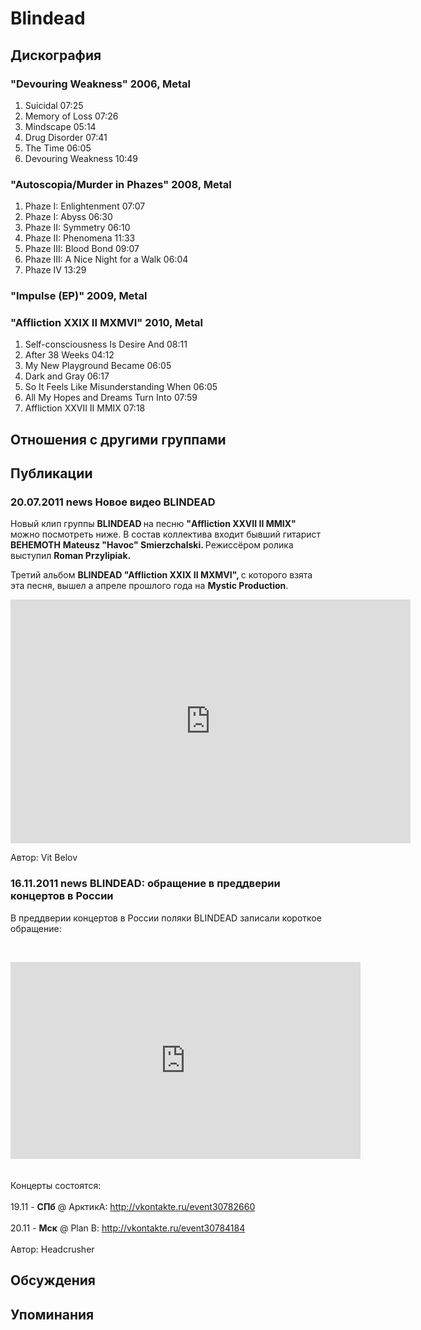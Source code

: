 # Blindead



## Дискография

### "Devouring Weakness" 2006, Metal

1. Suicidal  07:25   
2. Memory of Loss  07:26   
3. Mindscape  05:14   
4. Drug Disorder  07:41  
5. The Time  06:05   
6. Devouring Weakness  10:49 

### "Autoscopia/Murder in Phazes" 2008, Metal

1. Phaze I: Enlightenment  07:07
2. Phaze I: Abyss  06:30   
3. Phaze II: Symmetry  06:10   
4. Phaze II: Phenomena  11:33   
5. Phaze III: Blood Bond  09:07
6. Phaze III: A Nice Night for a Walk  06:04   
7. Phaze IV  13:29 

### "Impulse (EP)" 2009, Metal



### "Affliction XXIX II MXMVI" 2010, Metal

1. Self-consciousness Is Desire And  08:11 
2. After 38 Weeks  04:12 
3. My New Playground Became  06:05   
4. Dark and Gray  06:17  
5. So It Feels Like Misunderstanding When  06:05
6. All My Hopes and Dreams Turn Into  07:59  
7. Affliction XXVII II MMIX  07:18 


## Отношения с другими группами


## Публикации

### 20.07.2011 news Новое видео BLINDEAD

<P>Новый клип группы <SPAN><SPAN class=whiteMedium><STRONG>BLINDEAD </STRONG>на песню <STRONG>"Affliction XXVII II MMIX" </STRONG>можно посмотреть ниже. В состав коллектива входит бывший гитарист<STRONG> BEHEMOTH</STRONG> <STRONG>Mateusz "Havoc" Smierzchalski. </STRONG>Режиссёром ролика выступил <STRONG>Roman Przylipiak.</STRONG></SPAN></SPAN></P>
<P><SPAN><SPAN class=whiteMedium>Третий альбом <STRONG>BLINDEAD "Affliction XXIX II MXMVI", </STRONG>с которого взята эта песня, вышел а апреле прошлого года на <STRONG>Mystic Production</STRONG>.</SPAN></SPAN></P>
<P><SPAN><SPAN class=whiteMedium></SPAN></SPAN>
<CENTER>
<OBJECT style="WIDTH: 640px; HEIGHT: 390px"><PARAM NAME="movie" VALUE="http://www.youtube.com/v/VBCYnKooC-I?version=3"><PARAM NAME="allowFullScreen" VALUE="true"><PARAM NAME="allowScriptAccess" VALUE="always">
<embed src="http://www.youtube.com/v/VBCYnKooC-I?version=3" type="application/x-shockwave-flash" allowfullscreen="true" allowScriptAccess="always" width="640" height="390"></OBJECT>
<P></P></CENTER>
Автор: Vit Belov

### 16.11.2011 news BLINDEAD: обращение в преддверии концертов в России 

<P>В преддверии концертов в России поляки BLINDEAD записали короткое обращение:</P>
<P>&nbsp;</P>
<CENTER><IFRAME height=315 src="http://www.youtube.com/embed/-97x66GpdGk" frameBorder=0 width=560 allowfullscreen></IFRAME></CENTER>
<CENTER>&nbsp;</CENTER>
<CENTER>&nbsp;</CENTER>
<DIV align=left>Концерты состоятся:</DIV>
<DIV align=left>&nbsp;</DIV>
<DIV align=left>19.11 - <STRONG>СПб</STRONG> @ АрктикА: <A href="http://vkontakte.ru/event30782660">http://vkontakte.ru/event30782660</A></DIV>
<DIV align=left>&nbsp;</DIV>
<DIV align=left>20.11 -&nbsp;<STRONG>Мск</STRONG> @ Plan B: <A href="http://vkontakte.ru/event30784184">http://vkontakte.ru/event30784184</A></DIV>
<DIV align=left>&nbsp;</DIV>
Автор: Headcrusher


## Обсуждения


## Упоминания

